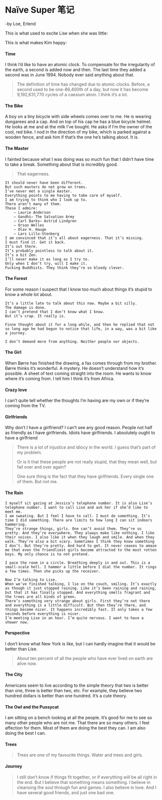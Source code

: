 # Naïve Super 笔记
-by Loe, Erlend


This is what used to excite Lise when she was little:

This is what makes Kim happy:

#### Time

>
I think I’d like to have an atomic clock.
To compensate for the irregularity of the earth, a second is added now and then. The last time they added a second was in June 1994. Nobody ever said anything about that.
>
>The definition of time has changed due to atomic clocks. Before, a second used to be one-86,400th of a day, but now it has become 9,192,631,770 cycles of a caesium atom. I think it’s a lot.

#### The Bike


>
A boy on a tiny bicycle with side wheels comes over to me. He is wearing dungarees and a cap. And on top of his cap he has a blue bicycle helmet. He looks at me and at the milk I’ve bought. He asks if I’m the owner of the cool, red bike. I nod in the direction of my bike, which is parked against a wooden fence, and ask him if that’s the one he’s talking about. It is.


#### The Master

>
I fainted because what I was doing was so much fun that I didn’t have time to take a break.
Something about that is incredibly good. 
>
>That eagerness.

```
It should never have been different.
But such masters do not grow on trees.
I’ve never met a single master.
Everything points to me having to take care of myself.
I am trying to think who I look up to.
There aren’t many of them.
These I admire:
	– Laurie Anderson
	– Gandhi– The Salvation Army
	– Carl Barks– Astrid Lindgren
	– Orson Welles
	– Olav H. Hauge
	– Lars Lillo-Stenberg
I am convinced that it’s all about eagerness. That it’s missing.
I must find it. Get it back.
It’s out there.
It’s probably pointless to talk about it.
It’s a bit Zen.
I’ll never make it as long as I try to.
Only when I don’t try, will I make it.
Fucking Buddhists. They think they’re so bloody clever.
```

#### The Forest
>
For some reason I suspect that I know too much about things it’s stupid to know a whole lot about.

```
It’s a little late to talk about this now. Maybe a bit silly.
The damage is done.
I can’t pretend that I don’t know what I know.
But it’s crap. It really is.
```


```
Finne thought about it for a long while, and then he replied that not so long ago he had begun to notice that life, in a way, was a bit like a journey.
```

```
I don’t demand more from anything. Neither people nor objects.
```

#### The Girl
>
When Børre has finished the drawing, a fax comes through from my brother. Børre thinks it’s wonderful. A mystery. He doesn’t understand how it’s possible. A sheet of text coming straight into the room. He wants to know where it’s coming from. I tell him I think it’s from Africa.

#### Crazy love
>
I can’t quite tell whether the thoughts I’m having are my own or if they’re coming from the TV. 


#### Girlfriends

>
Why don’t I have a girlfriend? I can’t see any good reason. People not half as friendly as I have girlfriends. Idiots have girlfriends. I absolutely ought to have a girlfriend
>
>There is a lot of injustice and idiocy in the world. I guess that’s part of my problem.
>
>Or is it that these people are not really stupid, that they mean well, but fail over and over again?
>
>One sure thing is the fact that they have girlfriends. Every single one of them. But not me.

#### The Rain

```
I myself sit gazing at Jessica’s telephone number. It is also Lise’s telephone number. I want to call Lise and ask her if she’d like to meet me.
I am sweating. But I feel I have to call. I must do something. It’s time I did something. There are limits to how long I can sit indoors hammering.
They’re strange things, girls. One can’t avoid them. They’re so pretty. And they’re everywhere. They always make like nothing. I like their voices. I also like it when they laugh and smile. And when they walk. They’re also a bit scary. Sometimes I think they know something I don’t. But they’re pretty. And hard to get. It never ceases to amaze me that even the friendliest girls become attracted to the most rotten boys. My only chance is to not pretend.

I pace the room in a circle. Breathing deeply in and out. This is a small-scale hell. I hammer a little before I dial the number. It rings a few times. Then she picks up the receiver.

Now I’m talking to Lise.
When we’ve finished talking, I lie on the couch, smiling. It’s exactly as though it just stopped raining. Like it’s been raining and raining, but that it has finally stopped. And everything smells fragrant and the trees are all kinds of green.
There’s something very strange about girls. First they’re not there and everything is a little difficult. But then they’re there, and things become nicer. It happens incredibly fast. It only takes a few seconds before everything is nicer.
I’m meeting Lise in an hour. I’m quite nervous. I want to have a shower now.
```

#### Perspective

>
I don’t know what New York is like, but I can hardly imagine that it would be better than Lise.


>About ten percent of all the people who have ever lived on earth are alive now.


#### The City

>
Americans seem to live according to the simple theory that two is better than one, three is better than two, etc. For example, they believe two hundred dollars is better than one hundred. It’s a cute theory.

#### The Owl and the Pussycat

>
I am sitting on a bench looking at all the people. It’s good for me to see so many other people who are not me. That there are so many others. I feel affection for them. Most of them are doing the best they can. I am also doing the best I can.

#### Trees

>Trees are one of my favourite things. Water and trees and girls.


#### Journey

>I still don’t know if things fit together, or if everything will be all right in the end. But I believe that something means something. I believe in cleansing the soul through fun and games. I also believe in love. And I have several good friends, and just one bad one. 